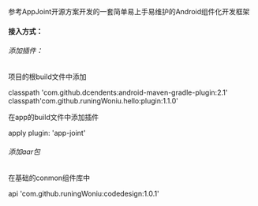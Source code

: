 参考AppJoint开源方案开发的一套简单易上手易维护的Android组件化开发框架


#### 接入方式：
###### 添加插件：
项目的根build文件中添加

 classpath 'com.github.dcendents:android-maven-gradle-plugin:2.1'
 classpath'com.github.runingWoniu.hello:plugin:1.1.0'

在app的build文件中添加插件

apply plugin: 'app-joint'

###### 添加aar包

在基础的conmon组件库中


api 'com.github.runingWoniu:codedesign:1.0.1'